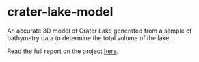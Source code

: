 # crater-lake-model
An accurate 3D model of Crater Lake generated from a sample of bathymetry data to determine the total volume of the lake.

Read the full report on the project [here](https://docs.google.com/document/d/1xVY0UCZhSBOWN56HT1bHNKCFeC_JytcBT_seauvHG5o/edit?usp=sharing).
